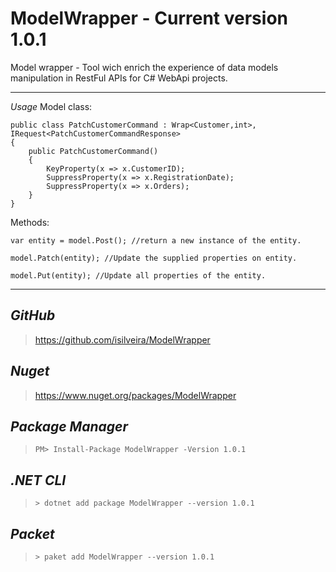# ModelWrapper - Current version 1.0.1

Model wrapper - Tool wich enrich the experience of data models manipulation in RestFul APIs for C# WebApi projects.
____
*Usage*
Model class:
```
public class PatchCustomerCommand : Wrap<Customer,int>, IRequest<PatchCustomerCommandResponse>
{
    public PatchCustomerCommand()
    {
        KeyProperty(x => x.CustomerID);
        SuppressProperty(x => x.RegistrationDate);
        SuppressProperty(x => x.Orders);
    }
}
```
Methods:
```
var entity = model.Post(); //return a new instance of the entity.
```
```
model.Patch(entity); //Update the supplied properties on entity.
```
```
model.Put(entity); //Update all properties of the entity.
```
____
*GitHub*
----
> https://github.com/isilveira/ModelWrapper

*Nuget*
----
> https://www.nuget.org/packages/ModelWrapper

*Package Manager*
----
> ```PM> Install-Package ModelWrapper -Version 1.0.1```

*.NET CLI*
----
> ```> dotnet add package ModelWrapper --version 1.0.1```

*Packet*
----
> ```> paket add ModelWrapper --version 1.0.1```

